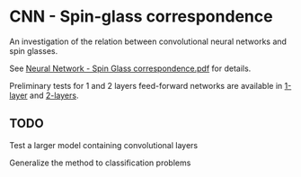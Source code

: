 # CNN - Spin-glass correspondence

An investigation of the relation between convolutional neural networks and spin glasses.

See [Neural Network - Spin Glass correspondence.pdf](./Neural%20Network%20-%20Spin%20Glass%20correspondence.pdf) for details.

Preliminary tests for 1 and 2 layers feed-forward networks are available in [1-layer](./1-layer) and [2-layers](./2-layers).

## TODO
Test a larger model containing convolutional layers

Generalize the method to classification problems 
